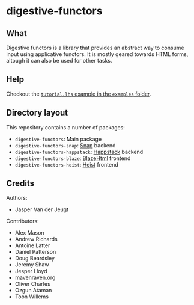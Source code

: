digestive-functors
==================

What
----

Digestive functors is a library that provides an abstract way to consume input
using applicative functors. It is mostly geared towards HTML forms, altough it
can also be used for other tasks.

Help
----

Checkout the [`tutorial.lhs` example in the `examples` folder](/examples/tutorial.lhs).

Directory layout
----------------

This repository contains a number of packages:

- `digestive-functors`: Main package
- `digestive-functors-snap`: [Snap] backend
- `digestive-functors-happstack`: [Happstack] backend
- `digestive-functors-blaze`: [BlazeHtml] frontend
- `digestive-functors-heist`: [Heist] frontend

[Snap]: http://snapframework.com
[Happstack]: http://happstack.com/
[BlazeHtml]: http://jaspervdj.be/blaze
[Heist]: http://snapframework.com/docs/tutorials/heist

Credits
-------

Authors:

- Jasper Van der Jeugt

Contributors:

- Alex Mason
- Andrew Richards
- Antoine Latter
- Daniel Patterson
- Doug Beardsley
- Jeremy Shaw
- Jesper Lloyd
- [mavenraven.org](http://www.mavenraven.org/)
- Oliver Charles
- Ozgun Ataman
- Toon Willems
